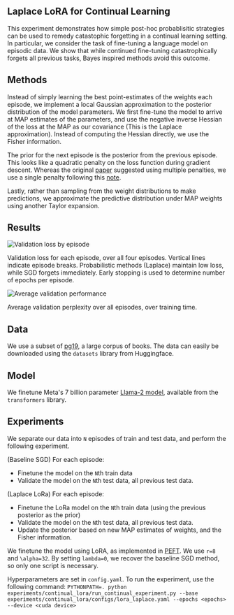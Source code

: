 
## Laplace LoRA for Continual Learning

This experiment demonstrates how simple post-hoc probablisitic strategies can be used to remedy catastophic forgetting in a continual learning setting. In particular, we consider the task of fine-tuning a language model on episodic data. We show that while continued fine-tuning catastrophically forgets all previous tasks, Bayes inspired methods avoid this outcome. 

## Methods 

Instead of simply learning the best point-estimates of the weights each episode, we implement a local Gaussian approximation to the posterior distribution of the model parameters. We first fine-tune the model to arrive at MAP estimates of the parameters, and use the negative inverse Hessian of the loss at the MAP as our covariance (This is the Laplace approximation). Instead of computing the Hessian directly, we use the Fisher information.

The prior for the next episode is the posterior from the previous episode. This looks like a quadratic penalty on the loss function during gradient descent. Whereas the original [paper](https://www.pnas.org/doi/10.1073/pnas.1611835114) suggested using multiple penalties, we use a single penalty following this [note](https://www.inference.vc/comment-on-overcoming-catastrophic-forgetting-in-nns-are-multiple-penalties-needed-2/).

Lastly, rather than sampling from the weight distributions to make predictions, we approximate the predictive distribution under MAP weights using another Taylor expansion.

## Results 

![Validation loss by episode](./pictures/plot_A.png)

Validation loss for each episode, over all four episodes. Vertical lines indicate episode breaks. Probabilistic methods (Laplace) maintain low loss, while SGD forgets immediately. Early stopping is used to determine number of epochs per episode.

![Average validation performance](./pictures/plot_B.png)

Average validation perplexity over all episodes, over training time. 


## Data

We use a subset of [pg19](https://huggingface.co/datasets/pg19), a large corpus of books. The data can easily be downloaded using the `datasets` library from Huggingface.

## Model

We finetune Meta's 7 billion parameter [Llama-2 model](https://huggingface.co/meta-llama/Llama-2-7b-hf), available from the `transformers` library.

## Experiments

We separate our data into `N` episodes of train and test data, and perform the following experiment. 

(Baseline SGD) For each episode: 
- Finetune the model on the `N`th train data
- Validate the model on the `N`th test data, all previous test data.

(Laplace LoRa) For each episode: 
- Finetune the LoRa model on the `N`th train data (using the previous posterior as the prior)
- Validate the model on the `N`th test data, all previous test data. 
- Update the posterior based on new MAP estimates of weights, and the Fisher information.

We finetune the model using LoRA, as implemented in [PEFT](https://github.com/huggingface/peft/tree/main). We use `r=8` and `\alpha=32`. By setting `lambda=0`, we recover the baseline SGD method, so only one script is necessary.

Hyperparameters are set in `config.yaml`. To run the experiment, use the following command: `PYTHONPATH=. python experiments/continual_lora/run_continual_experiment.py --base experiments/continual_lora/configs/lora_laplace.yaml --epochs <epochs> --device <cuda device>`

